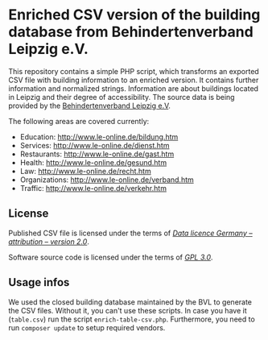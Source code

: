 # Enriched CSV version of the building database from Behindertenverband Leipzig e.V.

This repository contains a simple PHP script, which transforms an exported CSV file with building information to an enriched version. It contains further information and normalized strings. Information are about buildings located in Leipzig and their degree of accessibility. The source data is being provided by the [Behindertenverband Leipzig e.V](http://www.le-online.de/).

The following areas are covered currently:
* Education: http://www.le-online.de/bildung.htm
* Services: http://www.le-online.de/dienst.htm
* Restaurants: http://www.le-online.de/gast.htm
* Health: http://www.le-online.de/gesund.htm
* Law: http://www.le-online.de/recht.htm
* Organizations: http://www.le-online.de/verband.htm
* Traffic: http://www.le-online.de/verkehr.htm

## License

Published CSV file is licensed under the terms of [*Data licence Germany – attribution – version 2.0*](https://www.govdata.de/dl-de/by-2-0).

Software source code is licensed under the terms of [*GPL 3.0*](http://www.gnu.org/licenses/gpl-3.0.en.html).

## Usage infos

We used the closed building database maintained by the BVL to generate the CSV files. Without it, you can't use these scripts. In case you have it (`table.csv`) run the script `enrich-table-csv.php`. Furthermore, you need to run `composer update` to setup required vendors.
